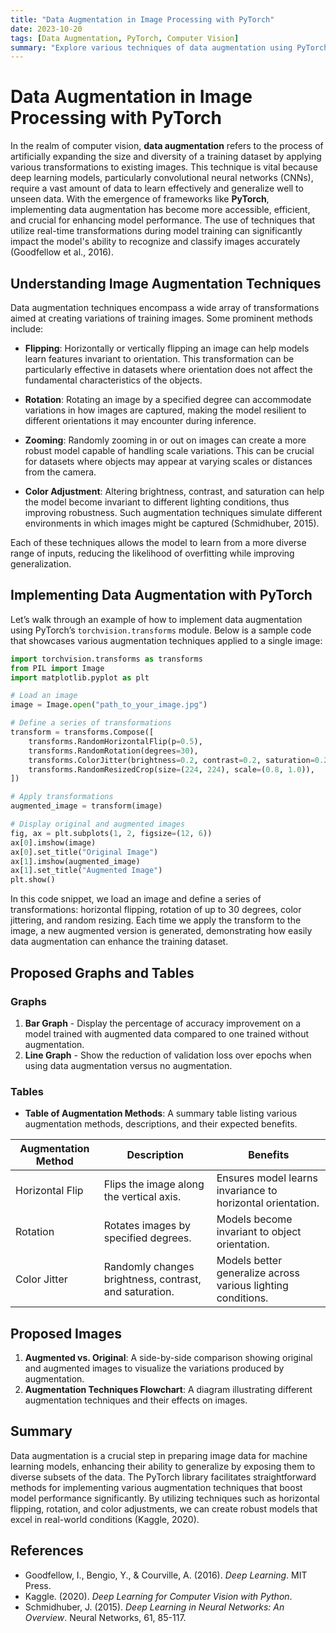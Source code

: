 ```yaml
---
title: "Data Augmentation in Image Processing with PyTorch"
date: 2023-10-20
tags: [Data Augmentation, PyTorch, Computer Vision]
summary: "Explore various techniques of data augmentation using PyTorch to enhance model performance in image processing tasks."
---
```


# Data Augmentation in Image Processing with PyTorch

In the realm of computer vision, **data augmentation** refers to the process of artificially expanding the size and diversity of a training dataset by applying various transformations to existing images. This technique is vital because deep learning models, particularly convolutional neural networks (CNNs), require a vast amount of data to learn effectively and generalize well to unseen data. With the emergence of frameworks like **PyTorch**, implementing data augmentation has become more accessible, efficient, and crucial for enhancing model performance. The use of techniques that utilize real-time transformations during model training can significantly impact the model's ability to recognize and classify images accurately (Goodfellow et al., 2016).

## Understanding Image Augmentation Techniques

Data augmentation techniques encompass a wide array of transformations aimed at creating variations of training images. Some prominent methods include:

- **Flipping**: Horizontally or vertically flipping an image can help models learn features invariant to orientation. This transformation can be particularly effective in datasets where orientation does not affect the fundamental characteristics of the objects.

- **Rotation**: Rotating an image by a specified degree can accommodate variations in how images are captured, making the model resilient to different orientations it may encounter during inference.

- **Zooming**: Randomly zooming in or out on images can create a more robust model capable of handling scale variations. This can be crucial for datasets where objects may appear at varying scales or distances from the camera.

- **Color Adjustment**: Altering brightness, contrast, and saturation can help the model become invariant to different lighting conditions, thus improving robustness. Such augmentation techniques simulate different environments in which images might be captured (Schmidhuber, 2015).

Each of these techniques allows the model to learn from a more diverse range of inputs, reducing the likelihood of overfitting while improving generalization.

## Implementing Data Augmentation with PyTorch

Let’s walk through an example of how to implement data augmentation using PyTorch’s `torchvision.transforms` module. Below is a sample code that showcases various augmentation techniques applied to a single image:

```python
import torchvision.transforms as transforms
from PIL import Image
import matplotlib.pyplot as plt

# Load an image
image = Image.open("path_to_your_image.jpg")

# Define a series of transformations
transform = transforms.Compose([
    transforms.RandomHorizontalFlip(p=0.5),
    transforms.RandomRotation(degrees=30),
    transforms.ColorJitter(brightness=0.2, contrast=0.2, saturation=0.2),
    transforms.RandomResizedCrop(size=(224, 224), scale=(0.8, 1.0)),
])

# Apply transformations
augmented_image = transform(image)

# Display original and augmented images
fig, ax = plt.subplots(1, 2, figsize=(12, 6))
ax[0].imshow(image)
ax[0].set_title("Original Image")
ax[1].imshow(augmented_image)
ax[1].set_title("Augmented Image")
plt.show()
```

In this code snippet, we load an image and define a series of transformations: horizontal flipping, rotation of up to 30 degrees, color jittering, and random resizing. Each time we apply the transform to the image, a new augmented version is generated, demonstrating how easily data augmentation can enhance the training dataset.

## Proposed Graphs and Tables

### Graphs
1. **Bar Graph** - Display the percentage of accuracy improvement on a model trained with augmented data compared to one trained without augmentation.
2. **Line Graph** - Show the reduction of validation loss over epochs when using data augmentation versus no augmentation.

### Tables
- **Table of Augmentation Methods**: A summary table listing various augmentation methods, descriptions, and their expected benefits.

| Augmentation Method  | Description                                         | Benefits                          |
|----------------------|-----------------------------------------------------|-----------------------------------|
| Horizontal Flip      | Flips the image along the vertical axis.           | Ensures model learns invariance to horizontal orientation. |
| Rotation             | Rotates images by specified degrees.                | Models become invariant to object orientation. |
| Color Jitter         | Randomly changes brightness, contrast, and saturation. | Models better generalize across various lighting conditions. |

## Proposed Images

1. **Augmented vs. Original**: A side-by-side comparison showing original and augmented images to visualize the variations produced by augmentation.
2. **Augmentation Techniques Flowchart**: A diagram illustrating different augmentation techniques and their effects on images.

## Summary

Data augmentation is a crucial step in preparing image data for machine learning models, enhancing their ability to generalize by exposing them to diverse subsets of the data. The PyTorch library facilitates straightforward methods for implementing various augmentation techniques that boost model performance significantly. By utilizing techniques such as horizontal flipping, rotation, and color adjustments, we can create robust models that excel in real-world conditions (Kaggle, 2020).

## References

- Goodfellow, I., Bengio, Y., & Courville, A. (2016). *Deep Learning*. MIT Press.
- Kaggle. (2020). *Deep Learning for Computer Vision with Python*.
- Schmidhuber, J. (2015). *Deep Learning in Neural Networks: An Overview*. Neural Networks, 61, 85-117.